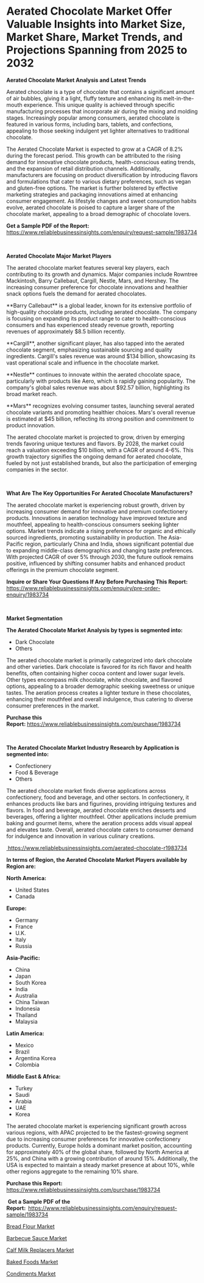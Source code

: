 <p><h1>Aerated Chocolate Market Offer Valuable Insights into Market Size, Market Share, Market Trends, and Projections Spanning from 2025 to 2032</h1></p><p><strong>Aerated Chocolate Market Analysis and Latest Trends</strong></p>
<p><p>Aerated chocolate is a type of chocolate that contains a significant amount of air bubbles, giving it a light, fluffy texture and enhancing its melt-in-the-mouth experience. This unique quality is achieved through specific manufacturing processes that incorporate air during the mixing and molding stages. Increasingly popular among consumers, aerated chocolate is featured in various forms, including bars, tablets, and confections, appealing to those seeking indulgent yet lighter alternatives to traditional chocolate.</p><p>The Aerated Chocolate Market is expected to grow at a CAGR of 8.2% during the forecast period. This growth can be attributed to the rising demand for innovative chocolate products, health-conscious eating trends, and the expansion of retail distribution channels. Additionally, manufacturers are focusing on product diversification by introducing flavors and formulations that cater to various dietary preferences, such as vegan and gluten-free options. The market is further bolstered by effective marketing strategies and packaging innovations aimed at enhancing consumer engagement. As lifestyle changes and sweet consumption habits evolve, aerated chocolate is poised to capture a larger share of the chocolate market, appealing to a broad demographic of chocolate lovers.</p></p>
<p><strong>Get a Sample PDF of the Report:&nbsp;</strong> <a href="https://www.reliablebusinessinsights.com/enquiry/request-sample/1983734?utm_campaign=1119&utm_medium=2&utm_source=Github&utm_content=ia&utm_term=07042025&utm_id=aerated-chocolate">https://www.reliablebusinessinsights.com/enquiry/request-sample/1983734</a></p>
<p>&nbsp;</p>
<p><strong>Aerated Chocolate Major Market Players</strong></p>
<p><p>The aerated chocolate market features several key players, each contributing to its growth and dynamics. Major companies include Rowntree Mackintosh, Barry Callebaut, Cargill, Nestle, Mars, and Hershey. The increasing consumer preference for chocolate innovations and healthier snack options fuels the demand for aerated chocolates.</p><p>**Barry Callebaut** is a global leader, known for its extensive portfolio of high-quality chocolate products, including aerated chocolate. The company is focusing on expanding its product range to cater to health-conscious consumers and has experienced steady revenue growth, reporting revenues of approximately $8.5 billion recently.</p><p>**Cargill**, another significant player, has also tapped into the aerated chocolate segment, emphasizing sustainable sourcing and quality ingredients. Cargill's sales revenue was around $134 billion, showcasing its vast operational scale and influence in the chocolate market.</p><p>**Nestle** continues to innovate within the aerated chocolate space, particularly with products like Aero, which is rapidly gaining popularity. The company's global sales revenue was about $92.57 billion, highlighting its broad market reach.</p><p>**Mars** recognizes evolving consumer tastes, launching several aerated chocolate variants and promoting healthier choices. Mars's overall revenue is estimated at $45 billion, reflecting its strong position and commitment to product innovation.</p><p>The aerated chocolate market is projected to grow, driven by emerging trends favoring unique textures and flavors. By 2028, the market could reach a valuation exceeding $10 billion, with a CAGR of around 4-6%. This growth trajectory signifies the ongoing demand for aerated chocolate, fueled by not just established brands, but also the participation of emerging companies in the sector.</p></p>
<p>&nbsp;</p>
<p><strong>What Are The Key Opportunities For Aerated Chocolate Manufacturers?</strong></p>
<p><p>The aerated chocolate market is experiencing robust growth, driven by increasing consumer demand for innovative and premium confectionery products. Innovations in aeration technology have improved texture and mouthfeel, appealing to health-conscious consumers seeking lighter options. Market trends indicate a rising preference for organic and ethically sourced ingredients, promoting sustainability in production. The Asia-Pacific region, particularly China and India, shows significant potential due to expanding middle-class demographics and changing taste preferences. With projected CAGR of over 5% through 2030, the future outlook remains positive, influenced by shifting consumer habits and enhanced product offerings in the premium chocolate segment.</p></p>
<p><strong>Inquire or Share Your Questions If Any Before Purchasing This Report:</strong> <a href="https://www.reliablebusinessinsights.com/enquiry/pre-order-enquiry/1983734?utm_campaign=1119&utm_medium=2&utm_source=Github&utm_content=ia&utm_term=07042025&utm_id=aerated-chocolate">https://www.reliablebusinessinsights.com/enquiry/pre-order-enquiry/1983734</a></p>
<p>&nbsp;</p>
<p><strong>Market Segmentation</strong></p>
<p><strong>The Aerated Chocolate Market Analysis by types is segmented into:</strong></p>
<p><ul><li>Dark Chocolate</li><li>Others</li></ul></p>
<p><p>The aerated chocolate market is primarily categorized into dark chocolate and other varieties. Dark chocolate is favored for its rich flavor and health benefits, often containing higher cocoa content and lower sugar levels. Other types encompass milk chocolate, white chocolate, and flavored options, appealing to a broader demographic seeking sweetness or unique tastes. The aeration process creates a lighter texture in these chocolates, enhancing their mouthfeel and overall indulgence, thus catering to diverse consumer preferences in the market.</p></p>
<p><strong>Purchase this Report:&nbsp;</strong><a href="https://www.reliablebusinessinsights.com/purchase/1983734?utm_campaign=1119&utm_medium=2&utm_source=Github&utm_content=ia&utm_term=07042025&utm_id=aerated-chocolate">https://www.reliablebusinessinsights.com/purchase/1983734</a></p>
<p>&nbsp;</p>
<p><strong>The Aerated Chocolate Market Industry Research by Application is segmented into:</strong></p>
<p><ul><li>Confectionery</li><li>Food & Beverage</li><li>Others</li></ul></p>
<p><p>The aerated chocolate market finds diverse applications across confectionery, food and beverage, and other sectors. In confectionery, it enhances products like bars and figurines, providing intriguing textures and flavors. In food and beverage, aerated chocolate enriches desserts and beverages, offering a lighter mouthfeel. Other applications include premium baking and gourmet items, where the aeration process adds visual appeal and elevates taste. Overall, aerated chocolate caters to consumer demand for indulgence and innovation in various culinary creations.</p></p>
<p><a href="https://www.reliablebusinessinsights.com/aerated-chocolate-r1983734?utm_campaign=1119&utm_medium=2&utm_source=Github&utm_content=ia&utm_term=07042025&utm_id=aerated-chocolate">&nbsp;https://www.reliablebusinessinsights.com/aerated-chocolate-r1983734</a></p>
<p><strong>In terms of Region, the Aerated Chocolate Market Players available by Region are:</strong></p>
<p>
    <p> <strong> North America: </strong>
        <ul>
            <li>United States</li>
            <li>Canada</li>
        </ul>
        </p> 
    <p> <strong> Europe: </strong>
        <ul>
            <li>Germany</li>
            <li>France</li>
            <li>U.K.</li>
            <li>Italy</li>
            <li>Russia</li>
        </ul>
        </p> 
    <p> <strong> Asia-Pacific: </strong>
        <ul>
            <li>China</li>
            <li>Japan</li>
            <li>South Korea</li>
            <li>India</li>
            <li>Australia</li>
            <li>China Taiwan</li>
            <li>Indonesia</li>
            <li>Thailand</li>
            <li>Malaysia</li>
        </ul>
        </p> 
    <p> <strong> Latin America: </strong>
        <ul>
            <li>Mexico</li>
            <li>Brazil</li>
            <li>Argentina Korea</li>
            <li>Colombia</li>
        </ul>
        </p> 
    <p> <strong> Middle East & Africa: </strong>
        <ul>
            <li>Turkey</li>
            <li>Saudi</li>
            <li>Arabia</li>
            <li>UAE</li>
            <li>Korea</li>
        </ul>
    </p>
    </p>
<p><p>The aerated chocolate market is experiencing significant growth across various regions, with APAC projected to be the fastest-growing segment due to increasing consumer preferences for innovative confectionery products. Currently, Europe holds a dominant market position, accounting for approximately 40% of the global share, followed by North America at 25%, and China with a growing contribution of around 15%. Additionally, the USA is expected to maintain a steady market presence at about 10%, while other regions aggregate to the remaining 10% share.</p></p>
<p><strong>Purchase this Report: </strong><a href="https://www.reliablebusinessinsights.com/purchase/1983734?utm_campaign=1119&utm_medium=2&utm_source=Github&utm_content=ia&utm_term=07042025&utm_id=aerated-chocolate">https://www.reliablebusinessinsights.com/purchase/1983734</a></p>
<p>&nbsp;<strong>Get a Sample PDF of the Report:&nbsp;&nbsp;</strong><a href="https://www.reliablebusinessinsights.com/enquiry/request-sample/1983734?utm_campaign=1119&utm_medium=2&utm_source=Github&utm_content=ia&utm_term=07042025&utm_id=aerated-chocolate">https://www.reliablebusinessinsights.com/enquiry/request-sample/1983734</a></p>
<p><strong></strong></p>
<p><p><a href="https://github.com/lonanweaseh4/Market-Research-Report-List-1/blob/main/bread-flour-market.md?utm_campaign=1119&utm_medium=2&utm_source=Github&utm_content=ia&utm_term=07042025&utm_id=aerated-chocolate">Bread Flour Market</a></p><p><a href="https://github.com/myongfranzcs/Market-Research-Report-List-1/blob/main/barbecue-sauce-market.md?utm_campaign=1119&utm_medium=2&utm_source=Github&utm_content=ia&utm_term=07042025&utm_id=aerated-chocolate">Barbecue Sauce Market</a></p><p><a href="https://github.com/negrocybul4w/Market-Research-Report-List-1/blob/main/calf-milk-replacers-market.md?utm_campaign=1119&utm_medium=2&utm_source=Github&utm_content=ia&utm_term=07042025&utm_id=aerated-chocolate">Calf Milk Replacers Market</a></p><p><a href="https://github.com/biandnikelrs/Market-Research-Report-List-1/blob/main/baked-foods-market.md?utm_campaign=1119&utm_medium=2&utm_source=Github&utm_content=ia&utm_term=07042025&utm_id=aerated-chocolate">Baked Foods Market</a></p><p><a href="https://github.com/tentandyik/Market-Research-Report-List-1/blob/main/condiments-market.md?utm_campaign=1119&utm_medium=2&utm_source=Github&utm_content=ia&utm_term=07042025&utm_id=aerated-chocolate">Condiments Market</a></p></p>